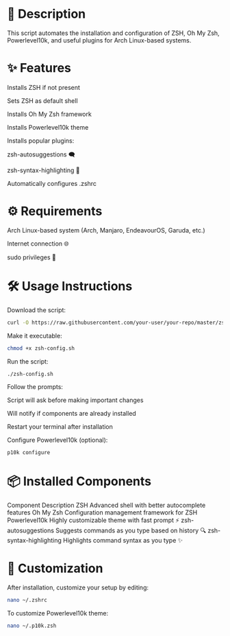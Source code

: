 # 📝 Description
This script automates the installation and configuration of ZSH, Oh My Zsh, Powerlevel10k, and useful plugins for Arch Linux-based systems.

# ✨ Features
Installs ZSH if not present

Sets ZSH as default shell

Installs Oh My Zsh framework

Installs Powerlevel10k theme

Installs popular plugins:

zsh-autosuggestions 🗨️

zsh-syntax-highlighting 🌈

Automatically configures .zshrc

# ⚙️ Requirements
Arch Linux-based system (Arch, Manjaro, EndeavourOS, Garuda, etc.)

Internet connection 🌐

sudo privileges 🔑

# 🛠️ Usage Instructions
Download the script:

```bash
curl -O https://raw.githubusercontent.com/your-user/your-repo/master/zsh-config.sh
```
Make it executable:

```bash
chmod +x zsh-config.sh
```
Run the script:

```bash
./zsh-config.sh
```

Follow the prompts:

Script will ask before making important changes

Will notify if components are already installed

Restart your terminal after installation

Configure Powerlevel10k (optional):

```bash
p10k configure
```
# 📦 Installed Components
Component	Description
ZSH	Advanced shell with better autocomplete features
Oh My Zsh	Configuration management framework for ZSH
Powerlevel10k	Highly customizable theme with fast prompt ⚡
zsh-autosuggestions	Suggests commands as you type based on history 🔍
zsh-syntax-highlighting	Highlights command syntax as you type ✨
# 🎨 Customization
After installation, customize your setup by editing:

```bash
nano ~/.zshrc
```
To customize Powerlevel10k theme:

```bash
nano ~/.p10k.zsh
```
